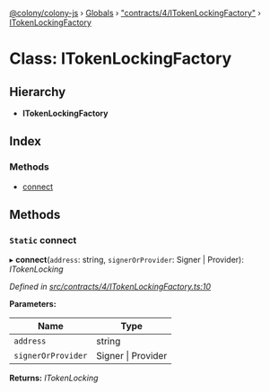 [@colony/colony-js](../README.md) › [Globals](../globals.md) › ["contracts/4/ITokenLockingFactory"](../modules/_contracts_4_itokenlockingfactory_.md) › [ITokenLockingFactory](_contracts_4_itokenlockingfactory_.itokenlockingfactory.md)

# Class: ITokenLockingFactory

## Hierarchy

* **ITokenLockingFactory**

## Index

### Methods

* [connect](_contracts_4_itokenlockingfactory_.itokenlockingfactory.md#static-connect)

## Methods

### `Static` connect

▸ **connect**(`address`: string, `signerOrProvider`: Signer | Provider): *ITokenLocking*

*Defined in [src/contracts/4/ITokenLockingFactory.ts:10](https://github.com/JoinColony/colonyJS/blob/8037c41/src/contracts/4/ITokenLockingFactory.ts#L10)*

**Parameters:**

Name | Type |
------ | ------ |
`address` | string |
`signerOrProvider` | Signer &#124; Provider |

**Returns:** *ITokenLocking*
